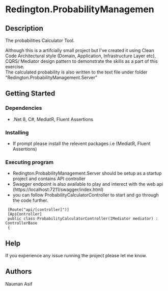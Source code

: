 # Redington.ProbabilityManagemen
## Description
The probabilities Calculator Tool.

Although this is a artifcially small project but I've created it using Clean Code Architectural style (Domain, Application, Infrastructure Layer etc), CQRS/ Mediator design pattern to demonstrate the skills as a part of this exercise.  
The calculated probability is also written to the text file under folder "Redington.ProbabilityManagement.Server" 

## Getting Started

### Dependencies

* .Net 8, C#, MediatR, Fluent Assertions

### Installing

* If prompt please install the relevent packages i.e (MediatR, Fluent Assertions)

### Executing program

* Redington.ProbabilityManagement.Server should be setup as a startup project and contains API controller
* Swagger endpoint is also available to play and interect with the web api (https://localhost:7211/swagger/index.html)
* you can follow ProbabilityCalculatorController to start and go through the code further.
```
 [Route("api/[controller]")]
 [ApiController]
 public class ProbabilityCalculatorController(IMediator mediator) : ControllerBase
 {        
```

## Help

If you experience any issue running the project please let me know.


## Authors

Nauman Asif
